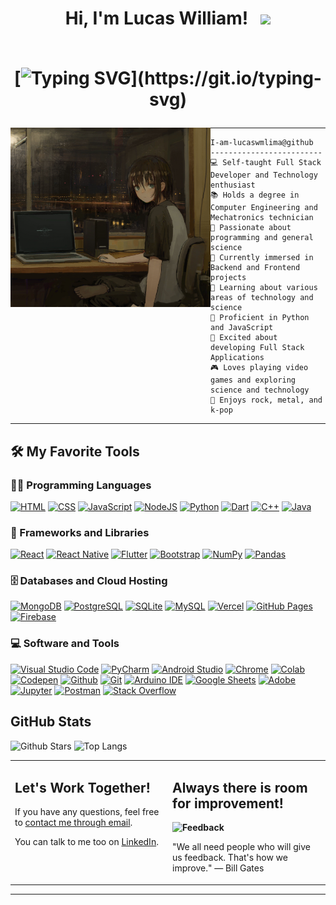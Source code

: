 <h1 align="center">

Hi, I'm Lucas William!&nbsp;&nbsp;&nbsp;<img src="https://media.giphy.com/media/hvRJCLFzcasrR4ia7z/giphy.gif" width="30">
<br />
<br />

[![Typing SVG](https://readme-typing-svg.demolab.com?font=Fira+Code&size=20&pause=1000&center=true&vCenter=true&random=false&width=435&lines=Full+Stack+Developer;Always+learning+new+things!)](https://git.io/typing-svg)

  </h1>

<img align="left" src="https://github.com/I-am-vishalmaurya/I-am-vishalmaurya/blob/main/cropped_image.png" alt="Unfortunately I didn't find the author of the pic, feel to open a pull request if found" width="320" />
<hr>

```
I-am-lucaswmlima@github
-------------------------
💻 Self-taught Full Stack Developer and Technology enthusiast
📚 Holds a degree in Computer Engineering and Mechatronics technician
📝 Passionate about programming and general science
🔭 Currently immersed in Backend and Frontend projects
🌱 Learning about various areas of technology and science
🌟 Proficient in Python and JavaScript
🚩 Excited about developing Full Stack Applications
🎮 Loves playing video games and exploring science and technology
🎵 Enjoys rock, metal, and k-pop

```

<hr>

## 🛠️ My Favorite Tools

### 👨‍💻 Programming Languages

<p>
     <a href="https://github.com/search?q=user%3Alucaswmlima+is%3Arepo+language%3Ahtml"><img alt="HTML" src="https://img.shields.io/badge/HTML5-E34F26?style=for-the-badge&logo=html5&logoColor=white"></a>
    <a href="https://github.com/search?q=user%3Alucaswmlima+is%3Arepo+language%3Acss"><img alt="CSS" src="https://img.shields.io/badge/CSS3-1572B6?style=for-the-badge&logo=css3&logoColor=white"></a> 
    <a href="https://github.com/search?q=user%3Alucaswmlima+is%3Arepo+language%3Ajavascript"><img alt="JavaScript" src="https://img.shields.io/badge/JavaScript-F7DF1E?style=for-the-badge&logo=javascript&logoColor=black"></a>
    <a href="https://github.com/search?q=user%3Alucaswmlima+is%3Arepo+language%3Ajavascript"><img alt="NodeJS" src="https://img.shields.io/badge/Node.js-43853D?style=for-the-badge&logo=node.js&logoColor=white"></a>
    <a href="https://github.com/search?q=user%3Alucaswmlima+is%3Arepo+language%3Apython"><img alt="Python" src="https://img.shields.io/badge/Python-3776AB?style=for-the-badge&logo=python&logoColor=white"></a>
    <a href="https://github.com/search?q=user%3Alucaswmlima+is%3Arepo+language%3Adart"><img alt="Dart" src="https://img.shields.io/badge/Dart-0175C2?style=for-the-badge&logo=dart&logoColor=white"></a>
    <a href="https://github.com/search?q=user%3Alucaswmlima+is%3Arepo+language%3Ac++"><img alt="C++" src="https://img.shields.io/badge/C%2B%2B-00599C?style=for-the-badge&logo=c%2B%2B&logoColor=white"></a>
    <a href="https://github.com/search?q=user%3Alucaswmlima+is%3Arepo+language%3Ajava"><img alt="Java" src="https://img.shields.io/badge/Java-ED8B00?style=for-the-badge&logo=openjdk&logoColor=white"></a>

### 🧰 Frameworks and Libraries

<p>
    <a href="#"><img alt="React" src="https://img.shields.io/badge/React-20232A?style=for-the-badge&logo=react&logoColor=61DAFB"></a>
    <a href="#"><img alt="React Native" src="https://img.shields.io/badge/React_Native-20232A?style=for-the-badge&logo=react&logoColor=61DAFB"></a>
    <a href="#"><img alt="Flutter" src="https://img.shields.io/badge/Flutter-02569B?style=for-the-badge&logo=flutter&logoColor=white"></a>
    <a href="#"><img alt="Bootstrap" src="https://img.shields.io/badge/Bootstrap-563D7C?style=for-the-badge&logo=bootstrap&logoColor=white"></a>
    <a href="#"><img alt="NumPy" src="https://img.shields.io/badge/Numpy%20-%23013243.svg?logo=numpy&logoColor=white"></a>
    <a href="#"><img alt="Pandas" src="https://img.shields.io/badge/Pandas%20-%23150458.svg?logo=pandas&logoColor=white"></a>

</p>

### 🗄️ Databases and Cloud Hosting

<p>
<a href="#"><img alt="MongoDB" src="https://img.shields.io/badge/MongoDB-4EA94B?style=for-the-badge&logo=mongodb&logoColor=white"></a>
    <a href="#"><img alt="PostgreSQL" src="https://img.shields.io/badge/PostgreSQL-316192?style=for-the-badge&logo=postgresql&logoColor=white"></a>
    <a href="#"><img alt="SQLite" src="https://img.shields.io/badge/SQLite-07405E?style=for-the-badge&logo=sqlite&logoColor=white"></a>
    <a href="#"><img alt="MySQL" src="https://img.shields.io/badge/MySQL-00000F?style=for-the-badge&logo=mysql&logoColor=white"></a>
    <a href="#"><img alt="Vercel" src="https://img.shields.io/badge/Vercel-000000?style=for-the-badge&logo=vercel&logoColor=white"></a>
    <a href="#"><img alt="GitHub Pages" src="https://img.shields.io/badge/GitHub%20Pages-%23327FC7.svg?logo=github&logoColor=white"></a>
    <a href="#"><img alt="Firebase" src ="https://img.shields.io/badge/Firebase-%23316192.svg?logo=firebase&logoColor=white"></a>
</p>

### 💻 Software and Tools

<p>
    <a href="#"><img alt="Visual Studio Code" src="https://img.shields.io/badge/Visual_Studio_Code-0078D4?style=for-the-badge&logo=visual%20studio%20code&logoColor=white"></a>
    <a href="#"><img alt="PyCharm" src="https://img.shields.io/badge/PyCharm-000000.svg?&style=for-the-badge&logo=PyCharm&logoColor=white"></a>
    <a href="#"><img alt="Android Studio" src="https://img.shields.io/badge/Android_Studio-3DDC84?style=for-the-badge&logo=android-studio&logoColor=white"></a>
    <a href="#"><img alt="Chrome" src="https://img.shields.io/badge/Google_chrome-4285F4?style=for-the-badge&logo=Google-chrome&logoColor=white"></a>
    <a href="#"><img alt="Colab" src="https://img.shields.io/badge/Colab-F9AB00?style=for-the-badge&logo=googlecolab&color=525252"></a>
    <a href="#"><img alt="Codepen" src="https://img.shields.io/badge/Codepen-000000?style=for-the-badge&logo=codepen&logoColor=white"></a>
    <a href="#"><img alt="Github" src="https://img.shields.io/badge/GitHub-100000?style=for-the-badge&logo=github&logoColor=white"></a>
    <a href="#"><img alt="Git" src="https://img.shields.io/badge/GIT-E44C30?style=for-the-badge&logo=git&logoColor=white"></a>
    <a href="#"><img alt="Arduino IDE" src="https://img.shields.io/badge/Arduino_IDE-00979D?style=for-the-badge&logo=arduino&logoColor=white"></a>
    <a href="#"><img alt="Google Sheets" src="https://img.shields.io/badge/Google%20Sheets-34A853?style=for-the-badge&logo=google-sheets&logoColor=white"></a>
    <a href="#"><img alt="Adobe" src="https://img.shields.io/badge/Adobe%20Creative%20Cloud-DA1F26?style=for-the-badge&logo=Adobe%20Creative%20Cloud&logoColor=white"></a>
    <a href="#"><img alt="Jupyter" src="https://img.shields.io/badge/Jupyter%20-%23F37626.svg?logo=Jupyter&logoColor=white"></a>
    <a href="#"><img alt="Postman" src="https://img.shields.io/badge/Postman-FF6C37?logo=postman&logoColor=white"></a>
    <a href="#"><img alt="Stack Overflow" src="https://img.shields.io/badge/-Stack%20Overflow-FE7A16?logo=stack-overflow&logoColor=white"></a>
    
</p>

## GitHub Stats

![Github Stars](https://github-readme-stats.vercel.app/api?username=lucaswmlima&show_icons=true&locale=en&count_private=true&hide_rank=true&custom_title=My%20GitHub%20Stats&disable_animations=true&theme=algolia) ![Top Langs](https://github-readme-stats.vercel.app/api/top-langs/?username=lucaswmlima&hide=Tex&langs_count=8&theme=algolia&layout=compact)


<table style="border: none">
  <tr>
  <td width="50%" valign="top">

## Let's Work Together!

If you have any questions, feel free to <a href="mailto:lucaswilliamml@gmail.com">contact me through email</a>.

You can talk to me too on <a href="https://www.linkedin.com/in/lucaswmlima/">LinkedIn</a>.

  </td>
  <td width="50%" valign="top">

## Always there is room for improvement!

**<img alt="Feedback" src="https://img.shields.io/badge/Ask%20me-anything-1abc9c.svg">**

"We all need people who will give us feedback. That's how we improve." — Bill Gates

  </td>
  </tr>
</table>

---

